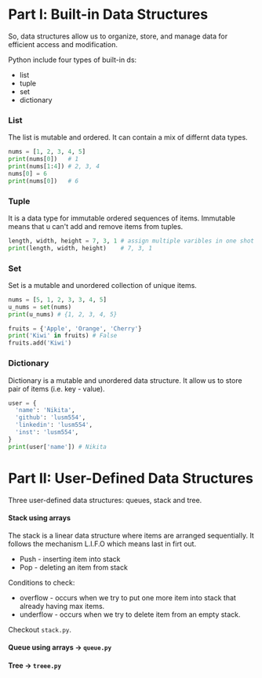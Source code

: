 # Part Ⅰ: Built-in Data Structures
So, data structures allow us to organize, store, and manage data for efficient access and modification.

Python include four types of built-in ds:
- list
- tuple
- set
- dictionary

### List
The list is mutable and ordered. It can contain a mix of differnt data types.

```python
nums = [1, 2, 3, 4, 5]
print(nums[0])   # 1
print(nums[1:4]) # 2, 3, 4
nums[0] = 6
print(nums[0])   # 6
```

### Tuple
It is a data type for immutable ordered sequences of items. Immutable means that u can't add and remove items from tuples.

```python
length, width, height = 7, 3, 1 # assign multiple varibles in one shot
print(length, width, height)    # 7, 3, 1
```

### Set
Set is a mutable and unordered collection of unique items.

```python
nums = [5, 1, 2, 3, 3, 4, 5]
u_nums = set(nums)
print(u_nums) # {1, 2, 3, 4, 5}

fruits = {'Apple', 'Orange', 'Cherry'}
print('Kiwi' in fruits) # False
fruits.add('Kiwi')
```

### Dictionary
Dictionary is a mutable and unordered data structure. It allow us to store pair of items (i.e. key - value).

```python
user = {
  'name': 'Nikita',
  'github': 'lusm554',
  'linkedin': 'lusm554',
  'inst': 'lusm554',
}
print(user['name']) # Nikita
```

# Part II: User-Defined Data Structures
Three user-defined data structures: queues, stack and tree.

#### Stack using arrays
The stack is a linear data structure where items are arranged sequentially. It follows the mechanism L.I.F.O which means last in firt out.
- Push - inserting item into stack
- Pop - deleting an item from stack

Conditions to check:
- overflow - occurs when we try to put one more item into stack that already having max items.
- underflow - occurs when we try to delete item from an empty stack.

Checkout `stack.py`.

#### Queue using arrays -> `queue.py` 
#### Tree -> `treee.py` 

